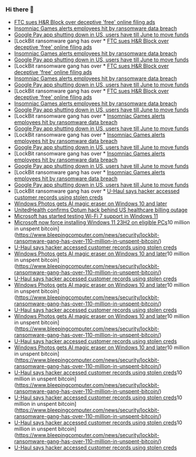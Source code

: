 ### Hi there 👋

<!--START_SECTION:feed-->
* [FTC sues H&R Block over deceptive 'free' online filing ads](https://www.bleepingcomputer.com/news/technology/ftc-sues-handr-block-over-deceptive-free-online-filing-ads/)
* [Insomniac Games alerts employees hit by ransomware data breach](https://www.bleepingcomputer.com/news/security/insomniac-games-alerts-employees-hit-by-ransomware-data-breach/)
* [Google Pay app shutting down in US, users have till June to move funds](https://www.bleepingcomputer.com/news/software/google-pay-app-shutting-down-in-us-users-have-till-june-to-move-funds/)
* [LockBit ransomware gang has over * [FTC sues H&R Block over deceptive 'free' online filing ads](https://www.bleepingcomputer.com/news/technology/ftc-sues-handr-block-over-deceptive-free-online-filing-ads/)
* [Insomniac Games alerts employees hit by ransomware data breach](https://www.bleepingcomputer.com/news/security/insomniac-games-alerts-employees-hit-by-ransomware-data-breach/)
* [Google Pay app shutting down in US, users have till June to move funds](https://www.bleepingcomputer.com/news/software/google-pay-app-shutting-down-in-us-users-have-till-june-to-move-funds/)
* [LockBit ransomware gang has over * [FTC sues H&R Block over deceptive 'free' online filing ads](https://www.bleepingcomputer.com/news/technology/ftc-sues-handr-block-over-deceptive-free-online-filing-ads/)
* [Insomniac Games alerts employees hit by ransomware data breach](https://www.bleepingcomputer.com/news/security/insomniac-games-alerts-employees-hit-by-ransomware-data-breach/)
* [Google Pay app shutting down in US, users have till June to move funds](https://www.bleepingcomputer.com/news/software/google-pay-app-shutting-down-in-us-users-have-till-june-to-move-funds/)
* [LockBit ransomware gang has over * [FTC sues H&R Block over deceptive 'free' online filing ads](https://www.bleepingcomputer.com/news/technology/ftc-sues-handr-block-over-deceptive-free-online-filing-ads/)
* [Insomniac Games alerts employees hit by ransomware data breach](https://www.bleepingcomputer.com/news/security/insomniac-games-alerts-employees-hit-by-ransomware-data-breach/)
* [Google Pay app shutting down in US, users have till June to move funds](https://www.bleepingcomputer.com/news/software/google-pay-app-shutting-down-in-us-users-have-till-june-to-move-funds/)
* [LockBit ransomware gang has over * [Insomniac Games alerts employees hit by ransomware data breach](https://www.bleepingcomputer.com/news/security/insomniac-games-alerts-employees-hit-by-ransomware-data-breach/)
* [Google Pay app shutting down in US, users have till June to move funds](https://www.bleepingcomputer.com/news/software/google-pay-app-shutting-down-in-us-users-have-till-june-to-move-funds/)
* [LockBit ransomware gang has over * [Insomniac Games alerts employees hit by ransomware data breach](https://www.bleepingcomputer.com/news/security/insomniac-games-alerts-employees-hit-by-ransomware-data-breach/)
* [Google Pay app shutting down in US, users have till June to move funds](https://www.bleepingcomputer.com/news/software/google-pay-app-shutting-down-in-us-users-have-till-june-to-move-funds/)
* [LockBit ransomware gang has over * [Insomniac Games alerts employees hit by ransomware data breach](https://www.bleepingcomputer.com/news/security/insomniac-games-alerts-employees-hit-by-ransomware-data-breach/)
* [Google Pay app shutting down in US, users have till June to move funds](https://www.bleepingcomputer.com/news/software/google-pay-app-shutting-down-in-us-users-have-till-june-to-move-funds/)
* [LockBit ransomware gang has over * [Insomniac Games alerts employees hit by ransomware data breach](https://www.bleepingcomputer.com/news/security/insomniac-games-alerts-employees-hit-by-ransomware-data-breach/)
* [Google Pay app shutting down in US, users have till June to move funds](https://www.bleepingcomputer.com/news/software/google-pay-app-shutting-down-in-us-users-have-till-june-to-move-funds/)
* [LockBit ransomware gang has over * [U-Haul says hacker accessed customer records using stolen creds](https://www.bleepingcomputer.com/news/security/u-haul-says-hacker-accessed-customer-records-using-stolen-creds/)
* [Windows Photos gets AI magic eraser on Windows 10 and later](https://www.bleepingcomputer.com/news/microsoft/windows-photos-gets-ai-magic-eraser-on-windows-10-and-later/)
* [UnitedHealth confirms Optum hack behind US healthcare billing outage](https://www.bleepingcomputer.com/news/security/unitedhealth-confirms-optum-hack-behind-us-healthcare-billing-outage/)
* [Microsoft has started testing Wi-Fi 7 support in Windows 11](https://www.bleepingcomputer.com/news/microsoft/microsoft-has-started-testing-wi-fi-7-support-in-windows-11/)
* [Microsoft now force installing Windows 11 23H2 on eligible PCs](https://www.bleepingcomputer.com/news/microsoft/microsoft-now-force-installing-windows-11-23h2-on-eligible-pcs/)10 million in unspent bitcoin](https://www.bleepingcomputer.com/news/security/lockbit-ransomware-gang-has-over-110-million-in-unspent-bitcoin/)
* [U-Haul says hacker accessed customer records using stolen creds](https://www.bleepingcomputer.com/news/security/u-haul-says-hacker-accessed-customer-records-using-stolen-creds/)
* [Windows Photos gets AI magic eraser on Windows 10 and later](https://www.bleepingcomputer.com/news/microsoft/windows-photos-gets-ai-magic-eraser-on-windows-10-and-later/)10 million in unspent bitcoin](https://www.bleepingcomputer.com/news/security/lockbit-ransomware-gang-has-over-110-million-in-unspent-bitcoin/)
* [U-Haul says hacker accessed customer records using stolen creds](https://www.bleepingcomputer.com/news/security/u-haul-says-hacker-accessed-customer-records-using-stolen-creds/)
* [Windows Photos gets AI magic eraser on Windows 10 and later](https://www.bleepingcomputer.com/news/microsoft/windows-photos-gets-ai-magic-eraser-on-windows-10-and-later/)10 million in unspent bitcoin](https://www.bleepingcomputer.com/news/security/lockbit-ransomware-gang-has-over-110-million-in-unspent-bitcoin/)
* [U-Haul says hacker accessed customer records using stolen creds](https://www.bleepingcomputer.com/news/security/u-haul-says-hacker-accessed-customer-records-using-stolen-creds/)
* [Windows Photos gets AI magic eraser on Windows 10 and later](https://www.bleepingcomputer.com/news/microsoft/windows-photos-gets-ai-magic-eraser-on-windows-10-and-later/)10 million in unspent bitcoin](https://www.bleepingcomputer.com/news/security/lockbit-ransomware-gang-has-over-110-million-in-unspent-bitcoin/)
* [U-Haul says hacker accessed customer records using stolen creds](https://www.bleepingcomputer.com/news/security/u-haul-says-hacker-accessed-customer-records-using-stolen-creds/)
* [Windows Photos gets AI magic eraser on Windows 10 and later](https://www.bleepingcomputer.com/news/microsoft/windows-photos-gets-ai-magic-eraser-on-windows-10-and-later/)10 million in unspent bitcoin](https://www.bleepingcomputer.com/news/security/lockbit-ransomware-gang-has-over-110-million-in-unspent-bitcoin/)
* [U-Haul says hacker accessed customer records using stolen creds](https://www.bleepingcomputer.com/news/security/u-haul-says-hacker-accessed-customer-records-using-stolen-creds/)10 million in unspent bitcoin](https://www.bleepingcomputer.com/news/security/lockbit-ransomware-gang-has-over-110-million-in-unspent-bitcoin/)
* [U-Haul says hacker accessed customer records using stolen creds](https://www.bleepingcomputer.com/news/security/u-haul-says-hacker-accessed-customer-records-using-stolen-creds/)10 million in unspent bitcoin](https://www.bleepingcomputer.com/news/security/lockbit-ransomware-gang-has-over-110-million-in-unspent-bitcoin/)
* [U-Haul says hacker accessed customer records using stolen creds](https://www.bleepingcomputer.com/news/security/u-haul-says-hacker-accessed-customer-records-using-stolen-creds/)10 million in unspent bitcoin](https://www.bleepingcomputer.com/news/security/lockbit-ransomware-gang-has-over-110-million-in-unspent-bitcoin/)
* [U-Haul says hacker accessed customer records using stolen creds](https://www.bleepingcomputer.com/news/security/u-haul-says-hacker-accessed-customer-records-using-stolen-creds/)
<!--END_SECTION:feed-->

<!--
**frankenk/frankenk** is a ✨ _special_ ✨ repository because its `README.md` (this file) appears on your GitHub profile.

Here are some ideas to get you started:

- 🔭 I’m currently working on ...
- 🌱 I’m currently learning ...
- 👯 I’m looking to collaborate on ...
- 🤔 I’m looking for help with ...
- 💬 Ask me about ...
- 📫 How to reach me: ...
- 😄 Pronouns: ...
- ⚡ Fun fact: ...
-->



